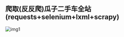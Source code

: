 ## 爬取(反反爬)瓜子二手车全站(requests+selenium+lxml+scrapy)



![img1](https://github.com/ziliang-wang/Scrapy2/blob/master/guazi/images/%E5%BE%AE%E4%BF%A1%E6%88%AA%E5%9B%BE_20200331200127.png)
